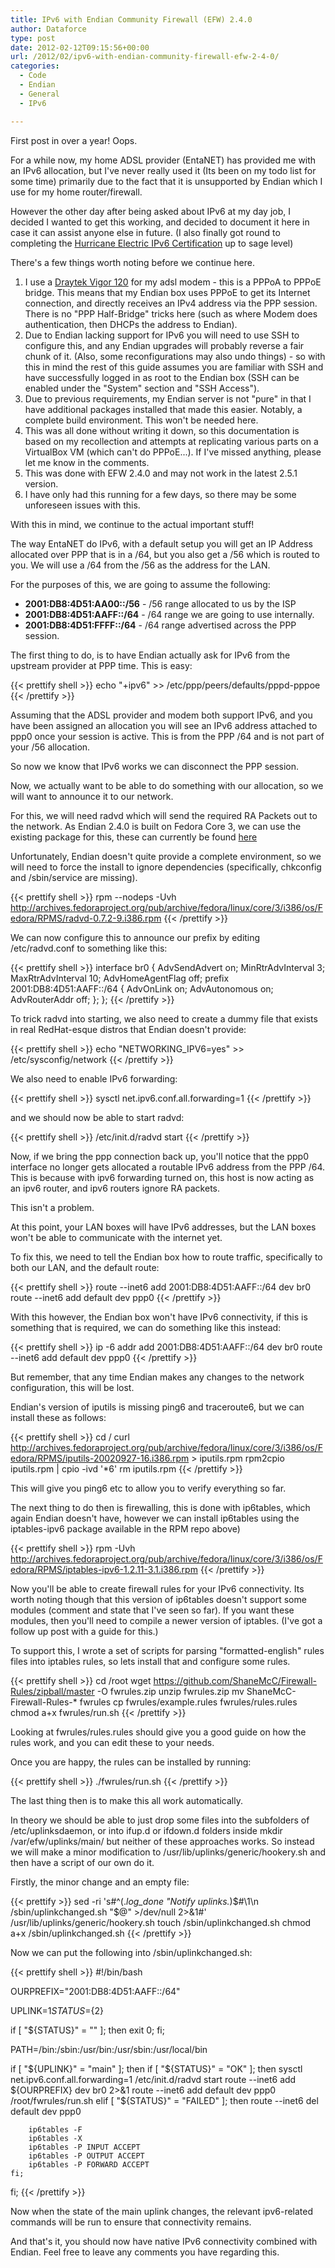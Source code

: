 ```yaml
---
title: IPv6 with Endian Community Firewall (EFW) 2.4.0
author: Dataforce
type: post
date: 2012-02-12T09:15:56+00:00
url: /2012/02/ipv6-with-endian-community-firewall-efw-2-4-0/
categories:
  - Code
  - Endian
  - General
  - IPv6

---
```

First post in over a year! Oops.

For a while now, my home ADSL provider (EntaNET) has provided me with an IPv6 allocation, but I've never really used it (Its been on my todo list for some time) primarily due to the fact that it is unsupported by Endian which I use for my home router/firewall.

However the other day after being asked about IPv6 at my day job, I decided I wanted to get this working, and decided to document it here in case it can assist anyone else in future. (I also finally got round to completing the [Hurricane Electric IPv6 Certification](http://ipv6.he.net/certification) up to sage level)

There's a few things worth noting before we continue here.

  1. I use a [Draytek Vigor 120](http://www.draytek.co.uk/products/vigor120.html) for my adsl modem - this is a PPPoA to PPPoE bridge. This means that my Endian box uses PPPoE to get its Internet connection, and directly receives an IPv4 address via the PPP session. There is no "PPP Half-Bridge" tricks here (such as where Modem does authentication, then DHCPs the address to Endian).
  2. Due to Endian lacking support for IPv6 you will need to use SSH to configure this, and any Endian upgrades will probably reverse a fair chunk of it. (Also, some reconfigurations may also undo things) - so with this in mind the rest of this guide assumes you are familiar with SSH and have successfully logged in as root to the Endian box (SSH can be enabled under the "System" section and "SSH Access").
  3. Due to previous requirements, my Endian server is not "pure" in that I have additional packages installed that made this easier. Notably, a complete build environment. This won't be needed here.
  4. This was all done without writing it down, so this documentation is based on my recollection and attempts at replicating various parts on a VirtualBox VM (which can't do PPPoE...). If I've missed anything, please let me know in the comments.
  5. This was done with EFW 2.4.0 and may not work in the latest 2.5.1 version.
  6. I have only had this running for a few days, so there may be some unforeseen issues with this.


With this in mind, we continue to the actual important stuff!

The way EntaNET do IPv6, with a default setup you will get an IP Address allocated over PPP that is in a /64, but you also get a /56 which is routed to you. We will use a /64 from the /56 as the address for the LAN.

For the purposes of this, we are going to assume the following:

  * **2001:DB8:4D51:AA00::/56** - /56 range allocated to us by the ISP
  * **2001:DB8:4D51:AAFF::/64** - /64 range we are going to use internally.
  * **2001:DB8:4D51:FFFF::/64** - /64 range advertised across the PPP session.

The first thing to do, is to have Endian actually ask for IPv6 from the upstream provider at PPP time. This is easy:

{{< prettify shell >}}
echo "+ipv6" >> /etc/ppp/peers/defaults/pppd-pppoe
{{< /prettify >}}

Assuming that the ADSL provider and modem both support IPv6, and you have been assigned an allocation you will see an IPv6 address attached to ppp0 once your session is active. This is from the PPP /64 and is not part of your /56 allocation.

So now we know that IPv6 works we can disconnect the PPP session.

Now, we actually want to be able to do something with our allocation, so we will want to announce it to our network.

For this, we will need radvd which will send the required RA Packets out to the network. As Endian 2.4.0 is built on Fedora Core 3, we can use the existing package for this, these can currently be found [here](http://archives.fedoraproject.org/pub/archive/fedora/linux/core/3/i386/os/Fedora/RPMS/)

Unfortunately, Endian doesn't quite provide a complete environment, so we will need to force the install to ignore dependencies (specifically, chkconfig and /sbin/service are missing).

{{< prettify shell >}}
rpm --nodeps -Uvh http://archives.fedoraproject.org/pub/archive/fedora/linux/core/3/i386/os/Fedora/RPMS/radvd-0.7.2-9.i386.rpm
{{< /prettify >}}

We can now configure this to announce our prefix by editing /etc/radvd.conf to something like this:

{{< prettify shell >}}
interface br0
{
        AdvSendAdvert on;
        MinRtrAdvInterval 3;
        MaxRtrAdvInterval 10;
        AdvHomeAgentFlag off;
        prefix 2001:DB8:4D51:AAFF::/64
        {
                AdvOnLink on;
                AdvAutonomous on;
                AdvRouterAddr off;
        };
};
{{< /prettify >}}

To trick radvd into starting, we also need to create a dummy file that exists in real RedHat-esque distros that Endian doesn't provide:

{{< prettify shell >}}
echo "NETWORKING_IPV6=yes" >> /etc/sysconfig/network
{{< /prettify >}}

We also need to enable IPv6 forwarding:

{{< prettify shell >}}
sysctl net.ipv6.conf.all.forwarding=1
{{< /prettify >}}

and we should now be able to start radvd:

{{< prettify shell >}}
/etc/init.d/radvd start
{{< /prettify >}}

Now, if we bring the ppp connection back up, you'll notice that the ppp0 interface no longer gets allocated a routable IPv6 address from the PPP /64. This is because with ipv6 forwarding turned on, this host is now acting as an ipv6 router, and ipv6 routers ignore RA packets.

This isn't a problem.

At this point, your LAN boxes will have IPv6 addresses, but the LAN boxes won't be able to communicate with the internet yet.

To fix this, we need to tell the Endian box how to route traffic, specifically to both our LAN, and the default route:

{{< prettify shell >}}
route --inet6 add 2001:DB8:4D51:AAFF::/64 dev br0
route --inet6 add default dev ppp0
{{< /prettify >}}

With this however, the Endian box won't have IPv6 connectivity, if this is something that is required, we can do something like this instead:

{{< prettify shell >}}
ip -6 addr add 2001:DB8:4D51:AAFF::/64 dev br0
route --inet6 add default dev ppp0
{{< /prettify >}}

But remember, that any time Endian makes any changes to the network configuration, this will be lost.

Endian's version of iputils is missing ping6 and traceroute6, but we can install these as follows:

{{< prettify shell >}}
cd /
curl http://archives.fedoraproject.org/pub/archive/fedora/linux/core/3/i386/os/Fedora/RPMS/iputils-20020927-16.i386.rpm > iputils.rpm
rpm2cpio iputils.rpm | cpio -ivd '*6'
rm iputils.rpm
{{< /prettify >}}

This will give you ping6 etc to allow you to verify everything so far.

The next thing to do then is firewalling, this is done with ip6tables, which again Endian doesn't have, however we can install ip6tables using the iptables-ipv6 package available in the RPM repo above)

{{< prettify shell >}}
rpm -Uvh http://archives.fedoraproject.org/pub/archive/fedora/linux/core/3/i386/os/Fedora/RPMS/iptables-ipv6-1.2.11-3.1.i386.rpm
{{< /prettify >}}

Now you'll be able to create firewall rules for your IPv6 connectivity. Its worth noting though that this version of ip6tables doesn't support some modules (comment and state that I've seen so far). If you want these modules, then you'll need to compile a newer version of iptables. (I've got a follow up post with a guide for this.)

To support this, I wrote a set of scripts for parsing "formatted-english" rules files into iptables rules, so lets install that and configure some rules.

{{< prettify shell >}}
cd /root
wget https://github.com/ShaneMcC/Firewall-Rules/zipball/master -O fwrules.zip
unzip fwrules.zip
mv ShaneMcC-Firewall-Rules-* fwrules
cp fwrules/example.rules fwrules/rules.rules
chmod a+x fwrules/run.sh
{{< /prettify >}}

Looking at fwrules/rules.rules should give you a good guide on how the rules work, and you can edit these to your needs.

Once you are happy, the rules can be installed by running:

{{< prettify shell >}}
./fwrules/run.sh
{{< /prettify >}}

The last thing then is to make this all work automatically.

In theory we should be able to just drop some files into the subfolders of /etc/uplinksdaemon, or into ifup.d or ifdown.d folders inside mkdir /var/efw/uplinks/main/ but neither of these approaches works. So instead we will make a minor modification to /usr/lib/uplinks/generic/hookery.sh and then have a script of our own do it.

Firstly, the minor change and an empty file:

{{< prettify >}}
sed -ri 's#^(.*log_done "Notify uplinks.*)$#\1\n    /sbin/uplinkchanged.sh "$@" >/dev/null 2>&1#' /usr/lib/uplinks/generic/hookery.sh
touch /sbin/uplinkchanged.sh
chmod a+x /sbin/uplinkchanged.sh
{{< /prettify >}}

Now we can put the following into /sbin/uplinkchanged.sh:

{{< prettify shell >}}
#!/bin/bash

OURPREFIX="2001:DB8:4D51:AAFF::/64"

UPLINK=${1}
STATUS=${2}

if [ "${STATUS}" = "" ]; then
	exit 0;
fi;

PATH=/bin:/sbin:/usr/bin:/usr/sbin:/usr/local/bin

if [ "${UPLINK}" = "main" ]; then
	if [ "${STATUS}" = "OK" ]; then
		sysctl net.ipv6.conf.all.forwarding=1
		/etc/init.d/radvd start
		route --inet6 add ${OURPREFIX} dev br0 2>&1
		route --inet6 add default dev ppp0
		/root/fwrules/run.sh
	elif [ "${STATUS}" = "FAILED" ]; then
		route --inet6 del default dev ppp0

		ip6tables -F
		ip6tables -X
		ip6tables -P INPUT ACCEPT
		ip6tables -P OUTPUT ACCEPT
		ip6tables -P FORWARD ACCEPT
	fi;
fi;
{{< /prettify >}}

Now when the state of the main uplink changes, the relevant ipv6-related commands will be run to ensure that connectivity remains.

And that's it, you should now have native IPv6 connectivity combined with Endian. Feel free to leave any comments you have regarding this.
